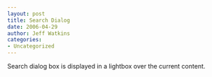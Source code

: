 ```yaml
---
layout: post
title: Search Dialog
date: 2006-04-29
author: Jeff Watkins
categories:
- Uncategorized
---
```


Search dialog box is displayed in a lightbox over the current content.